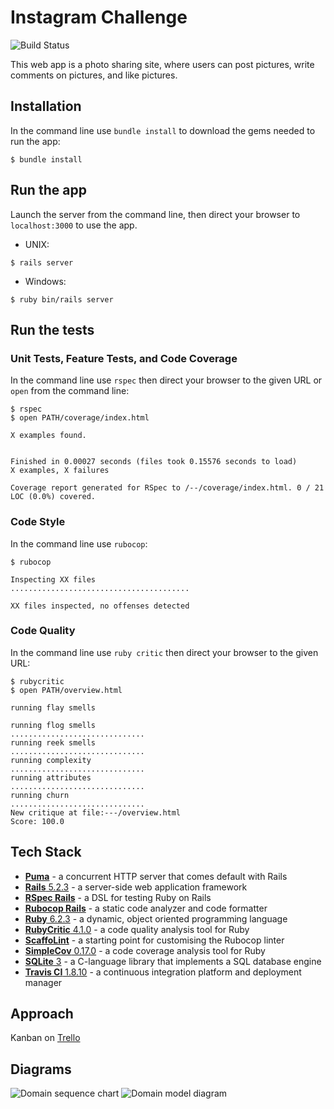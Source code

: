 # Instagram Challenge

![Build Status](https://travis-ci.org/ruthmoog/instagram-challenge.svg?branch=master)

This web app is a photo sharing site, where users can post pictures, write comments on pictures, and like pictures.

## Installation

In the command line use `bundle install` to download the gems needed to run the app:

```shell
$ bundle install
```

## Run the app

Launch the server from the command line, then direct your browser to `localhost:3000` to use the app.

- UNIX:
```shell
$ rails server
```
- Windows:
```shell
$ ruby bin/rails server
```

## Run the tests

### Unit Tests, Feature Tests, and Code Coverage

In the command line use `rspec` then direct your browser to the given URL or `open` from the command line:


```shell
$ rspec
$ open PATH/coverage/index.html
```

```shell
X examples found.


Finished in 0.00027 seconds (files took 0.15576 seconds to load)
X examples, X failures

Coverage report generated for RSpec to /--/coverage/index.html. 0 / 21 LOC (0.0%) covered.
```

### Code Style

In the command line use `rubocop`:

```shell
$ rubocop
```
```shell
Inspecting XX files
........................................

XX files inspected, no offenses detected
```

### Code Quality

In the command line use `ruby critic` then direct your browser to the given URL:

```shell
$ rubycritic
$ open PATH/overview.html
```
```shell
running flay smells

running flog smells
..............................
running reek smells
..............................
running complexity
..............................
running attributes
..............................
running churn
..............................
New critique at file:---/overview.html
Score: 100.0
```

## Tech Stack

- [**Puma**](https://github.com/puma/puma) - a concurrent HTTP server that comes default with Rails
- [**Rails** 5.2.3](https://rubyonrails.org/) - a server-side web application framework
- [**RSpec Rails**](https://github.com/rspec/rspec-rails) - a DSL for testing Ruby on Rails
- [**Rubocop Rails**](https://rubocop.readthedocs.io/en/stable/) - a static code analyzer and code formatter
- [**Ruby** 6.2.3](https://www.ruby-lang.org/en/) - a dynamic, object oriented programming language
- [**RubyCritic** 4.1.0](https://github.com/whitesmith/rubycritic) - a code quality analysis tool for Ruby
- [**ScaffoLint**](https://github.com/makersacademy/scaffolint) - a starting point for customising the Rubocop linter
- [**SimpleCov** 0.17.0](https://github.com/colszowka/simplecov) - a code coverage analysis tool for Ruby
- [**SQLite** 3](https://www.sqlite.org/index.html) - a C-language library that implements a SQL database engine
- [**Travis CI** 1.8.10](https://travis-ci.org/) - a continuous integration platform and deployment manager

<!-- Potential Tech Stack tbc... -->
<!-- - [Heroku](https://www.heroku.com/) - a cloud platform service -->


## Approach

Kanban on [Trello](https://trello.com/b/f21BvAJa/instagram-challenge)

## Diagrams

![Domain sequence chart](https://trello-attachments.s3.amazonaws.com/5d32e72429e832554cf3c83d/5d32e8d69b729414ded01254/e5a2d409d103cd627fa83ae4e7d29420/Screenshot_2019-07-20_at_14.56.14.png)
![Domain model diagram](https://trello-attachments.s3.amazonaws.com/5d32e8d69b729414ded01254/674x966/ecb578fcfc87f5d792931835d3cc0b06/Screenshot_2019-07-20_at_15.09.08.png)

